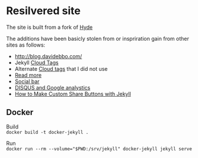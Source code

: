 # Resilvered site

The site is built from a fork of [Hyde](https://github.com/poole/hyde)

The additions have been basicly stolen from or inspriration gain from other sites as follows:

  - http://blog.davidebbo.com/
  - Jekyll [Cloud Tags](http://enrmarc.github.io/tags.html)
  - Alternate [Cloud tags](http://vvv.tobiassjosten.net/jekyll/jekyll-tag-cloud/) that I did not use
  - [Read more](http://blog.omgmog.net/post/adding-support-for-more-tag-to-jekyll-without-plugins/)
  - [Social bar](http://craigmccaskill.com/)
  - [DISQUS and Google analystics](http://joshualande.com/jekyll-github-pages-poole/)
  - [How to Make Custom Share Buttons with Jekyll](http://scottndecker.com/blog/2014/06/29/How-to-Make-Custom-Share-Buttons-with-Jekyll/)

## Docker

Build<br>
  `docker build -t docker-jekyll .`

Run<br>
  `docker run --rm --volume="$PWD:/srv/jekyll" docker-jekyll jekyll serve`